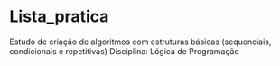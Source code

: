 # Lista_pratica
Estudo de criação de algoritmos com estruturas básicas (sequenciais, condicionais e repetitivas)
Disciplina: Lógica de Programação
